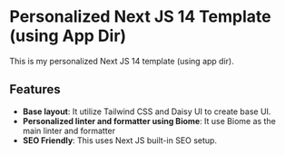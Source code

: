 # Personalized Next JS 14 Template (using App Dir)

This is my personalized Next JS 14 template (using app dir).

## Features

- **Base layout**: It utilize Tailwind CSS and Daisy UI to create base UI.
- **Personalized linter and formatter using Biome**: It use Biome as the main linter and formatter
- **SEO Friendly**: This uses Next JS built-in SEO setup.
